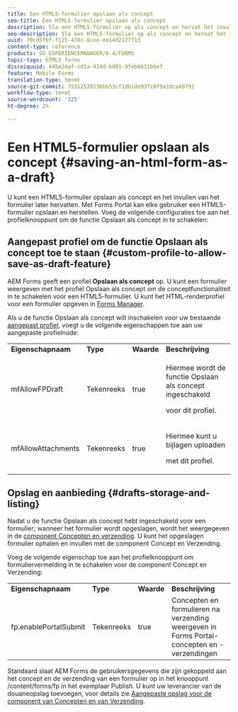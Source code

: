```yaml
---
title: Een HTML5-formulier opslaan als concept
seo-title: Een HTML5-formulier opslaan als concept
description: Sla een HTML5-formulier op als concept en hervat het invullen van het formulier in een later stadium.
seo-description: Sla een HTML5-formulier op als concept en hervat het invullen van het formulier in een later stadium.
uuid: 70cd5f6f-f125-470c-8cee-ee14d2127713
content-type: reference
products: SG_EXPERIENCEMANAGER/6.4/FORMS
topic-tags: hTML5_forms
discoiquuid: 445e24af-cd1a-414d-bd01-9feb6631bbef
feature: Mobile Forms
translation-type: tm+mt
source-git-commit: 75312539136bb53cf1db1de03fc0f9a1dca49791
workflow-type: tm+mt
source-wordcount: '325'
ht-degree: 2%

---
```



# Een HTML5-formulier opslaan als concept {#saving-an-html-form-as-a-draft}

U kunt een HTML5-formulier opslaan als concept en het invullen van het formulier later hervatten. Met Forms Portal kan elke gebruiker een HTML5-formulier opslaan en herstellen. Voeg de volgende configuraties toe aan het profielknooppunt om de functie Opslaan als concept in te schakelen:

## Aangepast profiel om de functie Opslaan als concept toe te staan {#custom-profile-to-allow-save-as-draft-feature}

AEM Forms geeft een profiel **Opslaan als concept** op. U kunt een formulier weergeven met het profiel Opslaan als concept om de conceptfunctionaliteit in te schakelen voor een HTML5-formulier. U kunt het HTML-renderprofiel voor een formulier opgeven in [Forms Manager](/help/forms/using/introduction-managing-forms.md).

Als u de functie Opslaan als concept wilt inschakelen voor uw bestaande [aangepast profiel](/help/forms/using/custom-profile.md), voegt u de volgende eigenschappen toe aan uw aangepaste profielnode:

<table> 
 <tbody> 
  <tr> 
   <td><strong>Eigenschapnaam</strong></td> 
   <td><strong>Type</strong></td> 
   <td><strong>Waarde</strong></td> 
   <td><strong>Beschrijving</strong></td> 
  </tr> 
  <tr> 
   <td>mfAllowFPDraft</td> 
   <td>Tekenreeks</td> 
   <td>true</td> 
   <td><p>Hiermee wordt de functie Opslaan als concept ingeschakeld</p> <p>voor dit profiel.</p> </td> 
  </tr> 
  <tr> 
   <td>mfAllowAttachments</td> 
   <td>Tekenreeks</td> 
   <td>true</td> 
   <td><p>Hiermee kunt u bijlagen uploaden</p> <p>met dit profiel.</p> </td> 
  </tr> 
 </tbody> 
</table>

## Opslag en aanbieding {#drafts-storage-and-listing}

Nadat u de functie Opslaan als concept hebt ingeschakeld voor een formulier; wanneer het formulier wordt opgeslagen, wordt het weergegeven in de [component Concepten en verzending](/help/forms/using/draft-submission-component.md). U kunt het opgeslagen formulier ophalen en invullen met de component Concept en Verzending.

Voeg de volgende eigenschap toe aan het profielknooppunt om formuliervermelding in te schakelen voor de component Concept en Verzending:

<table> 
 <tbody> 
  <tr> 
   <td><strong>Eigenschapnaam</strong></td> 
   <td><strong>Type</strong></td> 
   <td><strong>Waarde</strong></td> 
   <td><strong>Beschrijving</strong></td> 
  </tr> 
  <tr> 
   <td>fp.enablePortalSubmit</td> 
   <td>Tekenreeks</td> 
   <td>true</td> 
   <td>Concepten en formulieren na verzending weergeven in<br /> Forms Portal-concepten en -verzendingen</td> 
  </tr> 
 </tbody> 
</table>

Standaard slaat AEM Forms de gebruikersgegevens die zijn gekoppeld aan het concept en de verzending van een formulier op in het knooppunt /content/forms/fp in het exemplaar Publish. U kunt uw leverancier van de douaneopslag toevoegen, voor details zie [Aangepaste opslag voor de component van Concepten en van Verzending](/help/forms/using/adding-custom-storage-provider-forms.md).
